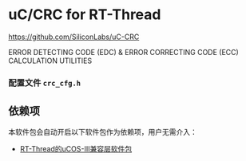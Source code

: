 # uC/CRC for RT-Thread

https://github.com/SiliconLabs/uC-CRC

ERROR DETECTING CODE (EDC) & ERROR CORRECTING CODE (ECC) CALCULATION UTILITIES



### 配置文件 `crc_cfg.h`



## 依赖项

本软件包会自动开启以下软件包作为依赖项，用户无需介入：

- [RT-Thread的uCOS-III兼容层软件包](https://github.com/mysterywolf/RT-Thread-wrapper-of-uCOS-III)


